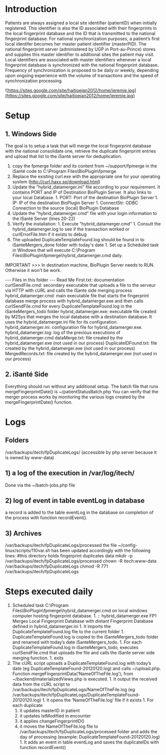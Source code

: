 

# Introduction #

Patients are always assigned a local site identifier (patientID) when initially registered. This identifier is also the ID associated with their fingerprints in the local fingerprint database and the ID that is transmitted to the national fingerprint database. For national synchronization purposes, a patient’s first local identifer becomes her master patient identifier (masterPID). The national fingerprint server (administered by UGP in Port-au-Prince) stores and supplies this master identifier to additional sites the patient may visit. Local identifiers are associated with master identifiers whenever a local fingerprint database is synchronized with the national fingerprint database. Frequency of synchronization is proposed to be daily or weekly, depending upon ongoing experience with the volume of transactions and the speed of synchronization processing.

![https://sites.google.com/site/haitioejan2012/home/jeremie.jpg](https://sites.google.com/site/haitioejan2012/home/jeremie.jpg)

# Setup #

## 1. Windows Side ##

The goal is to setup a task that will merge the local fingerprint database with the national consolidate one, retrieve the duplicate fingerprint entries and upload that list to the iSanté server for deduplication.

  1. copy the fpmerge folder and its content from ~/support/fpmerge in the iSanté code to C:\Program Files\BioPlugin\fpmerge
  1. Replace the existing curl.exe with the appropriate one for your operating system (http://curl.haxx.se/download.html)
  1. Update the "hybrid\_datamerger.ini" file according to your requirement. It contains PORT and IP of Destination BioPlugin Server. It also links to your local Database.
    1. PORT: Port of the destination BioPlugin Server
    1. IP: IP of the destination BioPlugin Server
    1. ConnectStr: ODBC Connection to the source (local) BioPlugin Database
  1. Update the "hybrid\_datamerger.cmd" file with your login information to the iSanté Server (lines 20-22)
  1. Verify the installation:
    1. Execute "hybrid\_datamerger.cmd"
    1. Consult the hybrid\_datamerger.log to see if the transaction worked or curlErrorFile.htm if it exists to debug
  1. The uploaded DuplicateTemplateFound.log should be found in to iSanteMergers\_done folder with today's date
    1. Set up a Scheduled task in Windows that will execute C:\Program Files\BioPlugin\fpmerge\hybrid\_datamerger.cmd daily.


IMPORTANT >>> In destination machine, BioPlugin Server needs to RUN. Otherwise it won't be work.

--- Files in this folder ---
Read Me First.txt: documentation
curlSendFile.cmd: secondary executable that uploads a file to the serveur via HTTP with cURL and calls the iSante side merging process
hybrid\_datamerger.cmd: main executable file that starts the fingerprint database merge process with hybrid\_datamerger.exe and then calls curlSendFile.cmd for every DuplicateTemplateFound.log in the iSanteMergers\_todo folder
hybrid\_datamerger.exe: executable file created by M2Sys that merges the local database with a destination database. It uses the hybrid\_datamerger.ini file for its configuration.
hybrid\_datamerger.ini: configuration file for hybrid\_datamerger.exe.
hybrid\_datamerger.log: log of the previous executions of hybrid\_datamerger.cmd
dataMerge.txt: file created by the hybrid\_datamerger.exe (not used in our process)
DuplicateIDFound.txt: file created by the hybrid\_datamerger.exe (not used in our process)
MergedRecords.txt: file created by the hybrid\_datamerger.exe (not used in our process)


## 2. iSanté Side ##

Everything should run without any additional setup.
The batch file that runs mergeFingerprintDate() is ~/patientStatusBatch.php
You can verify that the merger process works by monitoring the various logs created by the mergeFingerprintDate() function.

# Logs #

## Folders ##
/var/backups/itech/fpDuplicateLogs/
(accessible by php server because it is owned by www-data)

## 1) a log of the execution in /var/log/itech/ ##

Done via the ~/batch-jobs.php file

## 2) log of event in table eventLog in database ##

a record is added to the table eventLog in the database on completion of the process with function recordEvent().

## 3) Archives ##

/var/backups/itech/fpDuplicateLogs/processed
the file ~/config-linux/scripts/110var.sh has been updated accordingly with the following lines:
#this directory holds fingerprint duplicates data
mkdir -p /var/backups/itech/fpDuplicateLogs/processed
chown -R itech:www-data /var/backups/itech/fpDuplicateLogs
chmod -R 771 /var/backups/itech/fpDuplicateLogs

# Steps executed daily #

  1. Scheduled task C:\Program Files\BioPlugin\fpmerge\hybrid\_datamerger.cmd on local windows computer hosting fingerprint database.
    1. :: hybrid\_datamerger.exe FP1 Merges Local Fingerprint Database with distant Fingerprint Database defined in hybrid\_datamerger.ini
    1. It imports the DuplicateTemplateFound.log file to the current folder
    1. DuplicateTemplateFound.log is copied to the iSanteMergers\_todo folder and renamed with today’s date iSanteMergers\_todo.
    1. For each DuplicateTemplateFound.log in iSanteMergers\_todo, executes curlSendFile.cmd that uploads the file and calls the iSante server side merging function.
    1. exits
  1. The cURL script uploads a DuplicateTemplateFound.log with today’s date (eg DuplicateTemplateFound-20120120.log) and calls ~/upload.php. Function mergeFingerprintData(‘NameOfTheFile.log’); from ~/backend/materializedViews.php is executed.
    1. It output the received data from the cURL script to /var/backups/itech/fpDuplicateLogs/NameOfTheFile.log (eg /var/backups/itech/fpDuplicateLogs/DuplicateTemplateFound-20120120.log)
    1. It opens the ‘NameOfTheFile.log’ file if it exists
    1. For each duplicate
      1. it updates masterID in patient
      1. it updates lstModified in encounter
      1. it applies changeFingerprintID()
      1. it moves the NameOfTheFile.log file to /var/backups/itech/fpDuplicateLogs/processed folder and adds the day of processing (example: DuplicateTemplateFound-20120120.log)
    1. It adds an event in table eventLog and saves the duplicateIDs with function recordEvent()